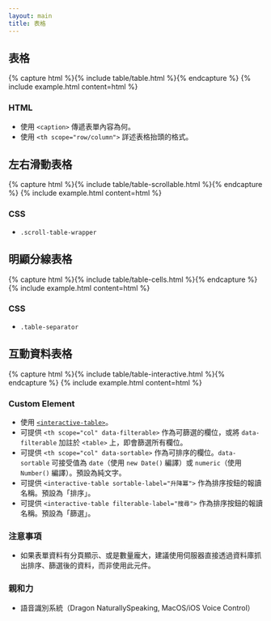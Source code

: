 ```yaml
---
layout: main
title: 表格
---
```


## 表格

{% capture html %}{% include table/table.html %}{% endcapture %}
{% include example.html content=html %}

### HTML

- 使用 `<caption>` 傳遞表單內容為何。
- 使用 `<th scope="row/column">` 詳述表格抬頭的格式。

## 左右滑動表格

{% capture html %}{% include table/table-scrollable.html %}{% endcapture %}
{% include example.html content=html %}

### CSS

- `.scroll-table-wrapper`

## 明顯分線表格

{% capture html %}{% include table/table-cells.html %}{% endcapture %}
{% include example.html content=html %}

### CSS

- `.table-separator`

## 互動資料表格

{% capture html %}{% include table/table-interactive.html %}{% endcapture %}
{% include example.html content=html %}

### Custom Element

- 使用 [`<interactive-table>`](/assets/components/interactive-table-element.js)。
- 可提供 `<th scope="col" data-filterable>` 作為可篩選的欄位，或將 `data-filterable` 加註於 `<table>` 上，即會篩選所有欄位。
- 可提供 `<th scope="col" data-sortable>` 作為可排序的欄位。`data-sortable` 可接受值為 `date`（使用 `new Date()` 編譯）或 `numeric`（使用 `Number()` 編譯）。預設為純文字。
- 可提供 `<interactive-table sortable-label="升降冪">` 作為排序按鈕的報讀名稱。預設為「排序」。
- 可提供 `<interactive-table filterable-label="搜尋">` 作為排序按鈕的報讀名稱。預設為「篩選」。

### 注意事項

- 如果表單資料有分頁顯示、或是數量龐大，建議使用伺服器直接透過資料庫抓出排序、篩選後的資料，而非使用此元件。

### 親和力

- 語音識別系統（Dragon NaturallySpeaking, MacOS/iOS Voice Control）

<script src="/assets/components/interactive-table-element.js" type="module">
